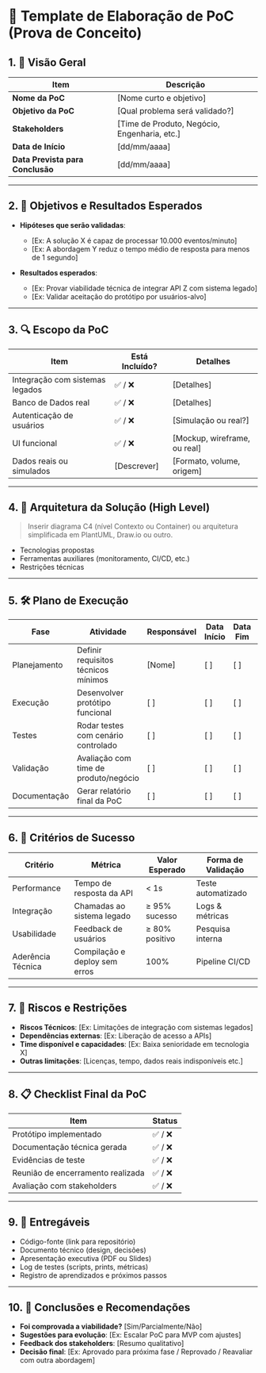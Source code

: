 # 📄 Template de Elaboração de PoC (Prova de Conceito)

## 1. 🧭 Visão Geral

| Item | Descrição |
|------|-----------|
| **Nome da PoC** | [Nome curto e objetivo] |
| **Objetivo da PoC** | [Qual problema será validado?] |
| **Stakeholders** | [Time de Produto, Negócio, Engenharia, etc.] |
| **Data de Início** | [dd/mm/aaaa] |
| **Data Prevista para Conclusão** | [dd/mm/aaaa] |

---

## 2. 🎯 Objetivos e Resultados Esperados

- **Hipóteses que serão validadas**:
  - [Ex: A solução X é capaz de processar 10.000 eventos/minuto]
  - [Ex: A abordagem Y reduz o tempo médio de resposta para menos de 1 segundo]

- **Resultados esperados**:
  - [Ex: Provar viabilidade técnica de integrar API Z com sistema legado]
  - [Ex: Validar aceitação do protótipo por usuários-alvo]

---

## 3. 🔍 Escopo da PoC

| Item | Está Incluído? | Detalhes |
|------|----------------|----------|
| Integração com sistemas legados | ✅ / ❌ | [Detalhes] |
| Banco de Dados real | ✅ / ❌ | [Detalhes] |
| Autenticação de usuários | ✅ / ❌ | [Simulação ou real?] |
| UI funcional | ✅ / ❌ | [Mockup, wireframe, ou real] |
| Dados reais ou simulados | [Descrever] | [Formato, volume, origem] |

---

## 4. 🧱 Arquitetura da Solução (High Level)

> Inserir diagrama C4 (nível Contexto ou Container) ou arquitetura simplificada em PlantUML, Draw.io ou outro.

- Tecnologias propostas
- Ferramentas auxiliares (monitoramento, CI/CD, etc.)
- Restrições técnicas

---

## 5. 🛠️ Plano de Execução

| Fase | Atividade | Responsável | Data Início | Data Fim | Observações |
|------|-----------|-------------|-------------|----------|-------------|
| Planejamento | Definir requisitos técnicos mínimos | [Nome] | [ ] | [ ] | |
| Execução | Desenvolver protótipo funcional | [ ] | [ ] | [ ] | |
| Testes | Rodar testes com cenário controlado | [ ] | [ ] | [ ] | |
| Validação | Avaliação com time de produto/negócio | [ ] | [ ] | [ ] | |
| Documentação | Gerar relatório final da PoC | [ ] | [ ] | [ ] | |

---

## 6. 🧪 Critérios de Sucesso

| Critério | Métrica | Valor Esperado | Forma de Validação |
|----------|---------|----------------|---------------------|
| Performance | Tempo de resposta da API | < 1s | Teste automatizado |
| Integração | Chamadas ao sistema legado | ≥ 95% sucesso | Logs & métricas |
| Usabilidade | Feedback de usuários | ≥ 80% positivo | Pesquisa interna |
| Aderência Técnica | Compilação e deploy sem erros | 100% | Pipeline CI/CD |

---

## 7. 🚫 Riscos e Restrições

- **Riscos Técnicos**: [Ex: Limitações de integração com sistemas legados]
- **Dependências externas**: [Ex: Liberação de acesso a APIs]
- **Time disponível e capacidades**: [Ex: Baixa senioridade em tecnologia X]
- **Outras limitações**: [Licenças, tempo, dados reais indisponíveis etc.]

---

## 8. 📋 Checklist Final da PoC

| Item | Status |
|------|--------|
| Protótipo implementado | ✅ / ❌ |
| Documentação técnica gerada | ✅ / ❌ |
| Evidências de teste | ✅ / ❌ |
| Reunião de encerramento realizada | ✅ / ❌ |
| Avaliação com stakeholders | ✅ / ❌ |

---

## 9. 📁 Entregáveis

- Código-fonte (link para repositório)
- Documento técnico (design, decisões)
- Apresentação executiva (PDF ou Slides)
- Log de testes (scripts, prints, métricas)
- Registro de aprendizados e próximos passos

---

## 10. 📝 Conclusões e Recomendações

- **Foi comprovada a viabilidade?** [Sim/Parcialmente/Não]
- **Sugestões para evolução**: [Ex: Escalar PoC para MVP com ajustes]
- **Feedback dos stakeholders**: [Resumo qualitativo]
- **Decisão final**: [Ex: Aprovado para próxima fase / Reprovado / Reavaliar com outra abordagem]
